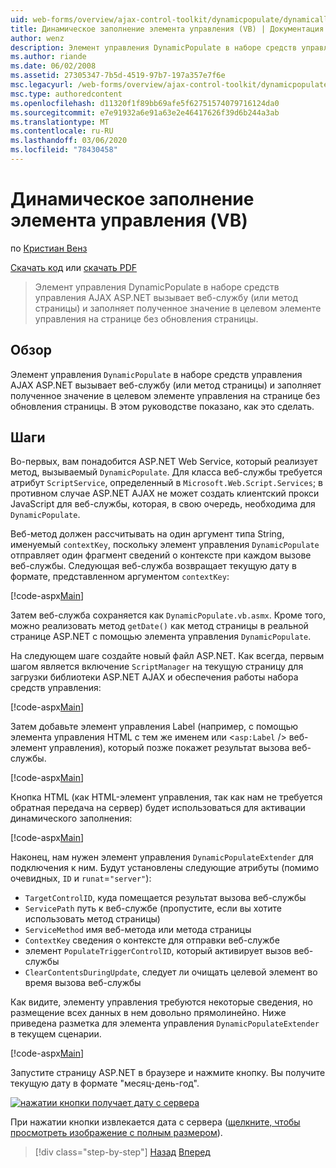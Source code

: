 ```yaml
---
uid: web-forms/overview/ajax-control-toolkit/dynamicpopulate/dynamically-populating-a-control-vb
title: Динамическое заполнение элемента управления (VB) | Документация Майкрософт
author: wenz
description: Элемент управления DynamicPopulate в наборе средств управления AJAX ASP.NET вызывает веб-службу (или метод страницы) и заполняет результирующее значение целевым элементом управления на t...
ms.author: riande
ms.date: 06/02/2008
ms.assetid: 27305347-7b5d-4519-97b7-197a357e7f6e
msc.legacyurl: /web-forms/overview/ajax-control-toolkit/dynamicpopulate/dynamically-populating-a-control-vb
msc.type: authoredcontent
ms.openlocfilehash: d11320f1f89bb69afe5f62751574079716124da0
ms.sourcegitcommit: e7e91932a6e91a63e2e46417626f39d6b244a3ab
ms.translationtype: MT
ms.contentlocale: ru-RU
ms.lasthandoff: 03/06/2020
ms.locfileid: "78430458"
---
```

# <a name="dynamically-populating-a-control-vb"></a>Динамическое заполнение элемента управления (VB)

по [Кристиан Венз](https://github.com/wenz)

[Скачать код](https://download.microsoft.com/download/d/8/f/d8f2f6f9-1b7c-46ad-9252-e1fc81bdea3e/dynamicpopulate0.vb.zip) или [скачать PDF](https://download.microsoft.com/download/b/6/a/b6ae89ee-df69-4c87-9bfb-ad1eb2b23373/dynamicpopulate0VB.pdf)

> Элемент управления DynamicPopulate в наборе средств управления AJAX ASP.NET вызывает веб-службу (или метод страницы) и заполняет полученное значение в целевом элементе управления на странице без обновления страницы.

## <a name="overview"></a>Обзор

Элемент управления `DynamicPopulate` в наборе средств управления AJAX ASP.NET вызывает веб-службу (или метод страницы) и заполняет полученное значение в целевом элементе управления на странице без обновления страницы. В этом руководстве показано, как это сделать.

## <a name="steps"></a>Шаги

Во-первых, вам понадобится ASP.NET Web Service, который реализует метод, вызываемый `DynamicPopulate`. Для класса веб-службы требуется атрибут `ScriptService`, определенный в `Microsoft.Web.Script.Services`; в противном случае ASP.NET AJAX не может создать клиентский прокси JavaScript для веб-службы, которая, в свою очередь, необходима для `DynamicPopulate`.

Веб-метод должен рассчитывать на один аргумент типа String, именуемый `contextKey`, поскольку элемент управления `DynamicPopulate` отправляет один фрагмент сведений о контексте при каждом вызове веб-службы. Следующая веб-служба возвращает текущую дату в формате, представленном аргументом `contextKey`:

[!code-aspx[Main](dynamically-populating-a-control-vb/samples/sample1.aspx)]

Затем веб-служба сохраняется как `DynamicPopulate.vb.asmx`. Кроме того, можно реализовать метод `getDate()` как метод страницы в реальной странице ASP.NET с помощью элемента управления `DynamicPopulate`.

На следующем шаге создайте новый файл ASP.NET. Как всегда, первым шагом является включение `ScriptManager` на текущую страницу для загрузки библиотеки ASP.NET AJAX и обеспечения работы набора средств управления:

[!code-aspx[Main](dynamically-populating-a-control-vb/samples/sample2.aspx)]

Затем добавьте элемент управления Label (например, с помощью элемента управления HTML с тем же именем или &lt;`asp:Label` /&gt; веб-элемент управления), который позже покажет результат вызова веб-службы.

[!code-aspx[Main](dynamically-populating-a-control-vb/samples/sample3.aspx)]

Кнопка HTML (как HTML-элемент управления, так как нам не требуется обратная передача на сервер) будет использоваться для активации динамического заполнения:

[!code-aspx[Main](dynamically-populating-a-control-vb/samples/sample4.aspx)]

Наконец, нам нужен элемент управления `DynamicPopulateExtender` для подключения к ним. Будут установлены следующие атрибуты (помимо очевидных, `ID` и `runat`=`"server"`):

- `TargetControlID`, куда помещается результат вызова веб-службы
- `ServicePath` путь к веб-службе (пропустите, если вы хотите использовать метод страницы)
- `ServiceMethod` имя веб-метода или метода страницы
- `ContextKey` сведения о контексте для отправки веб-службе
- элемент `PopulateTriggerControlID`, который активирует вызов веб-службы
- `ClearContentsDuringUpdate`, следует ли очищать целевой элемент во время вызова веб-службы

Как видите, элементу управления требуются некоторые сведения, но размещение всех данных в нем довольно прямолинейно. Ниже приведена разметка для элемента управления `DynamicPopulateExtender` в текущем сценарии.

[!code-aspx[Main](dynamically-populating-a-control-vb/samples/sample5.aspx)]

Запустите страницу ASP.NET в браузере и нажмите кнопку. Вы получите текущую дату в формате "месяц-день-год".

[![нажатии кнопки получает дату с сервера](dynamically-populating-a-control-vb/_static/image2.png)](dynamically-populating-a-control-vb/_static/image1.png)

При нажатии кнопки извлекается дата с сервера ([щелкните, чтобы просмотреть изображение с полным размером](dynamically-populating-a-control-vb/_static/image3.png)).

> [!div class="step-by-step"]
> [Назад](using-dynamicpopulate-with-a-user-control-and-javascript-cs.md)
> [Вперед](dynamically-populating-a-control-using-javascript-code-vb.md)
